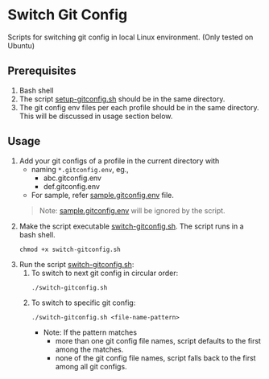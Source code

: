 # Switch Git Config
Scripts for switching git config in local Linux environment. (Only tested on Ubuntu)

## Prerequisites
1. Bash shell
2. The script [setup-gitconfig.sh](setup-gitconfig.sh) should be in the same directory.
3. The git config env files per each profile should be in the same directory. This will be discussed in usage section below.

## Usage
1. Add your git configs of a profile in the current directory with 
    - naming `*.gitconfig.env`, eg.,
        - abc.gitconfig.env
        - def.gitconfig.env<br>
    - For sample, refer [sample.gitconfig.env](sample.gitconfig.env) file.
    > Note: [sample.gitconfig.env](sample.gitconfig.env) will be ignored by the script.
2. Make the script executable [switch-gitconfig.sh](switch-gitconfig.sh). The script runs in a bash shell.
    ```
    chmod +x switch-gitconfig.sh
    ```
3. Run the script [switch-gitconfig.sh](switch-gitconfig.sh):
    1. To switch to next git config in circular order:
        ```
        ./switch-gitconfig.sh
        ```
    2. To switch to specific git config:
        ```
        ./switch-gitconfig.sh <file-name-pattern>
        ```
        - Note: If the pattern matches
            - more than one git config file names, script defaults to the first among the matches.
            - none of the git config file names, script falls back to the first among all git configs.
